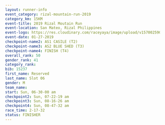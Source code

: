 ```yaml
---
layout: runner-info 
event_category: rizal-mountain-run-2019 
category_km: 15KM 
event-title: 2019 Rizal Moutain Run 
event-location: San Mateo, Rizal Philippines 
event-logo: https://res.cloudinary.com/raceyaya/image/upload/v1570025909/logo/rizal-mountain_gkfete.jpg 
event-date: 01-27-2019 
checkpoint-name2: AS1 CASILE (T2) 
checkpoint-name3: AS2 BLUE SHED (T3) 
checkpoint-name4: FINISH (T4) 
overall_rank: 50
gender_rank: 41
category_rank: 
bib: 15237
first_name: Reserved
last_name: Slot 06
gender: M
team_name: 
start: Sun, 06-30-00 am
checkpoint2: Sun, 07-22-19 am
checkpoint3: Sun, 08-16-26 am
checkpoint4: Sun, 08-47-32 am
race_time: 2-17-32
status: FINISHER
---
```

